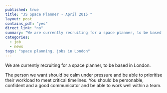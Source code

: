```yaml
---
published: true
title: "JS Space Planner - April 2015 "
layout: post
contains_pdf: "yes"
direct_link: "no"
summary: "We are currently recruiting for a space planner, to be based in London."
categories: 
  - job
  - news
tags: "space planning, jobs in London"
---
```


We are currently recruiting for a space planner, to be based in London.

The person we want should be calm under pressure and be able to prioritise their workload to meet critical timelines. You should be personable, confident and a good communicator and be able to work well within a team.